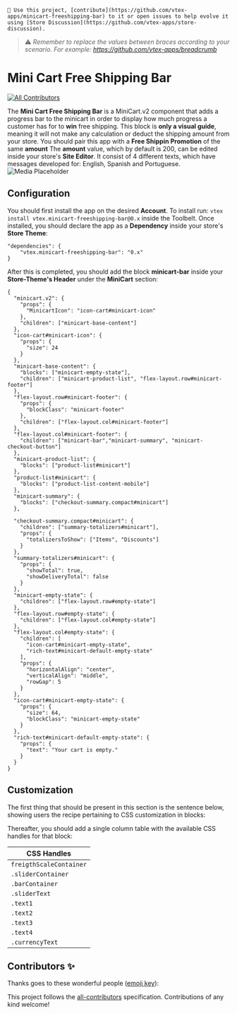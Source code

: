 `📢 Use this project, [contribute](https://github.com/vtex-apps/minicart-freeshipping-bar) to it or open issues to help evolve it using [Store Discussion](https://github.com/vtex-apps/store-discussion).`

> :warning: *Remember to replace the values between braces according to your scenario. For example: https://github.com/vtex-apps/breadcrumb*

# Mini Cart Free Shipping Bar

<!-- ALL-CONTRIBUTORS-BADGE:START - Do not remove or modify this section -->
[![All Contributors](https://img.shields.io/badge/all_contributors-0-orange.svg?style=flat-square)](#contributors-)
<!-- ALL-CONTRIBUTORS-BADGE:END -->

The **Mini Cart Free Shipping Bar** is a MiniCart.v2 component that adds a progress bar to the minicart in order to display how much progress a customer has for to **win** free shipping. 
This block is **only a visual guide**, meaning it will not make any calculation or deduct the shipping amount from your store. You should pair this app with a **Free Shippin Promotion** of the same **amount**
The **amount** value, which by default is 200, can be edited inside your store's **Site Editor**. 
It consist of 4 different texts, which have messages developed for: English, Spanish and Portuguese. 
![Media Placeholder](https://user-images.githubusercontent.com/52087100/71204177-42ca4f80-227e-11ea-89e6-e92e65370c69.png)

## Configuration
You should first install the app on the desired **Account**. To install run: `vtex install vtex.minicart-freeshipping-bar@0.x` inside the Toolbelt. 
Once installed, you should declare the app as a **Dependency** inside your store's **Store Theme**:
```
"dependencies": { 
    "vtex.minicart-freeshipping-bar": "0.x"
}
```

After this is completed, you should add the block **minicart-bar** inside your **Store-Theme's Header** under the **MiniCart** section:
```
{
  "minicart.v2": {
    "props": {
      "MinicartIcon": "icon-cart#minicart-icon"
    },
    "children": ["minicart-base-content"]
  },
  "icon-cart#minicart-icon": {
    "props": {
      "size": 24
    }
  },
  "minicart-base-content": {
    "blocks": ["minicart-empty-state"],
    "children": ["minicart-product-list", "flex-layout.row#minicart-footer"]
  },
  "flex-layout.row#minicart-footer": {
    "props": {
      "blockClass": "minicart-footer"
    },
    "children": ["flex-layout.col#minicart-footer"]
  },
  "flex-layout.col#minicart-footer": {
    "children": ["minicart-bar","minicart-summary", "minicart-checkout-button"]
  },
  "minicart-product-list": {
    "blocks": ["product-list#minicart"]
  },
  "product-list#minicart": {
    "blocks": ["product-list-content-mobile"]
  },
  "minicart-summary": {
    "blocks": ["checkout-summary.compact#minicart"]
  },

  "checkout-summary.compact#minicart": {
    "children": ["summary-totalizers#minicart"],
    "props": {
      "totalizersToShow": ["Items", "Discounts"]
    }
  },
  "summary-totalizers#minicart": {
    "props": {
      "showTotal": true,
      "showDeliveryTotal": false
    }
  },
  "minicart-empty-state": {
    "children": ["flex-layout.row#empty-state"]
  },
  "flex-layout.row#empty-state": {
    "children": ["flex-layout.col#empty-state"]
  },
  "flex-layout.col#empty-state": {
    "children": [
      "icon-cart#minicart-empty-state",
      "rich-text#minicart-default-empty-state"
    ],
    "props": {
      "horizontalAlign": "center",
      "verticalAlign": "middle",
      "rowGap": 5
    }
  },
  "icon-cart#minicart-empty-state": {
    "props": {
      "size": 64,
      "blockClass": "minicart-empty-state"
    }
  },
  "rich-text#minicart-default-empty-state": {
    "props": {
      "text": "Your cart is empty."
    }
  }
}
```
## Customization

The first thing that should be present in this section is the sentence below, showing users the recipe pertaining to CSS customization in blocks:

Thereafter, you should add a single column table with the available CSS handles for that block:

| CSS Handles |
| ----------- | 
| `freigthScaleContainer` | 
| `.sliderContainer` | 
| `.barContainer` | 
| `.sliderText` | 
| `.text1` |
| `.text2` |
| `.text3` |
| `.text4` |
| `.currencyText` |

## Contributors ✨

Thanks goes to these wonderful people ([emoji key](https://allcontributors.org/docs/en/emoji-key)):

<!-- ALL-CONTRIBUTORS-LIST:START - Do not remove or modify this section -->
<!-- prettier-ignore-start -->
<!-- markdownlint-disable -->
<!-- markdownlint-enable -->
<!-- prettier-ignore-end -->
<!-- ALL-CONTRIBUTORS-LIST:END -->

This project follows the [all-contributors](https://github.com/all-contributors/all-contributors) specification. Contributions of any kind welcome!
